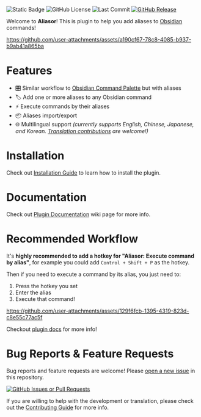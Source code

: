 ![Static Badge](https://img.shields.io/badge/Obsidian%20Plugin-Aliasor-8a5cf5?style=for-the-badge&logo=obsidian)
![GitHub License](https://img.shields.io/github/license/nfnfgo/obsidian-aliasor?style=for-the-badge&color=blue)
![Last Commit](https://img.shields.io/github/last-commit/nfnfgo/obsidian-aliasor?style=for-the-badge)
[![GitHub Release](https://img.shields.io/github/v/release/nfnfgo/obsidian-aliasor?style=for-the-badge)](https://github.com/nfnfgo/obsidian-aliasor/releases)

Welcome to **Aliasor**! This is plugin to help you add aliases to [Obsidian](https://obsidian.md/) commands!

https://github.com/user-attachments/assets/a190cf67-78c8-4085-b937-b9ab41a865ba

# Features

- 🎛️ Similar workflow to [Obsidian Command Palette](https://help.obsidian.md/Plugins/Command+palette) but with aliases
- 🏷️ Add one or more aliases to any Obsidian command
- ⚡ Execute commands by their aliases
- 📦 Aliases import/export
- 🌐 Multilingual support _(currently supports English, Chinese, Japanese, and Korean. [Translation contributions](./CONTRIBUTING.md) are welcome!)_

# Installation

Check out [Installation Guide](https://github.com/nfnfgo/obsidian-aliasor/wiki/Installation) to learn how to install the plugin.

# Documentation

Check out [Plugin Documentation](https://github.com/nfnfgo/obsidian-aliasor/wiki) wiki page for more info.

# Recommended Workflow

It's **highly recommended to add a hotkey for "Aliasor: Execute command by alias"**, for example you could add `Control + Shift + P` as the hotkey.

Then if you need to execute a command by its alias, you just need to:

1. Press the hotkey you set
2. Enter the alias
3. Execute that command!

https://github.com/user-attachments/assets/129f6fcb-1395-4319-823d-c8e55c77ac5f

Checkout [plugin docs](https://github.com/nfnfgo/obsidian-aliasor/wiki) for more info!

# Bug Reports & Feature Requests

Bug reports and feature requests are welcome! Please [open a new issue](https://github.com/nfnfgo/obsidian-aliasor/issues) in this repository.

[![GitHub Issues or Pull Requests](https://img.shields.io/github/issues/nfnfgo/obsidian-aliasor?style=for-the-badge)](https://github.com/nfnfgo/obsidian-aliasor/issues/new)

If you are willing to help with the development or translation, please check out the [Contributing Guide](./CONTRIBUTING.md) for more info.

